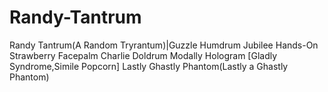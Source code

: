 # Randy-Tantrum
Randy Tantrum(A Random Tryrantum)|Guzzle Humdrum
Jubilee Hands-On
Strawberry Facepalm
Charlie Doldrum
Modally Hologram
[Gladly Syndrome,Simile Popcorn]
Lastly Ghastly Phantom(Lastly a Ghastly Phantom)
